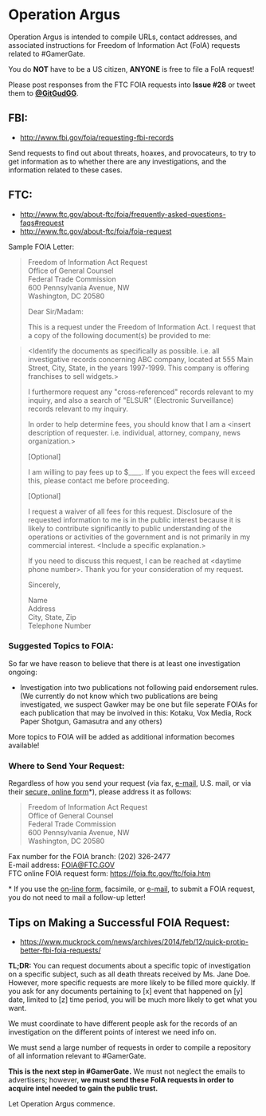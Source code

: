 # Operation Argus 

Operation Argus is intended to compile URLs, contact addresses, and associated instructions for Freedom of Information Act (FoIA) requests related to #GamerGate.

You do **NOT** have to be a US citizen, **ANYONE** is free to file a FoIA request!

Please post responses from the FTC FOIA requests into **Issue #28** or tweet them to **[@GitGudGG](https://twitter.com/GitGudGG)**.

## FBI:

* http://www.fbi.gov/foia/requesting-fbi-records

Send requests to find out about threats, hoaxes, and provocateurs, to try to get information as to whether there are any investigations, and the information related to these cases.

## FTC:

* http://www.ftc.gov/about-ftc/foia/frequently-asked-questions-faqs#request
* http://www.ftc.gov/about-ftc/foia/foia-request

Sample FOIA Letter:

> Freedom of Information Act Request  
> Office of General Counsel  
> Federal Trade Commission  
> 600 Pennsylvania Avenue, NW  
> Washington, DC 20580
> 
> Dear Sir/Madam:
> 
> This is a request under the Freedom of Information Act. I request that a copy of the following document(s) be provided to me:

> \<Identify the documents as specifically as possible. i.e. all investigative records concerning ABC company, located at 555 Main Street, City, State, in the years 1997-1999. This company is offering franchises to sell widgets.\>
>
> I furthermore request any "cross-referenced" records relevant to my inquiry, and also a search of "ELSUR" (Electronic Surveillance) records relevant to my inquiry.
>
> In order to help determine fees, you should know that I am a \<insert description of requester. i.e. individual, attorney, company, news organization.\>
>
> [Optional]
>
> I am willing to pay fees up to $____. If you expect the fees will exceed this, please contact me before proceeding.
>
> [Optional]
>
> I request a waiver of all fees for this request. Disclosure of the requested information to me is in the public interest because it is likely to contribute significantly to public understanding of the operations or activities of the government and is not primarily in my commercial interest. \<Include a specific explanation.\>
>
> If you need to discuss this request, I can be reached at \<daytime phone number\>. Thank you for your consideration of my request.
>
> Sincerely,
>
> Name  
> Address  
> City, State, Zip  
> Telephone Number

### Suggested Topics to FOIA:

So far we have reason to believe that there is at least one investigation ongoing:

- Investigation into two publications not following paid endorsement rules.  
(We currently do not know which two publications are being investigated, we suspect Gawker may be one but file seperate FOIAs for each publication that may be involved in this: Kotaku, Vox Media, Rock Paper Shotgun, Gamasutra and any others)

More topics to FOIA will be added as additional information becomes available!

### Where to Send Your Request:

Regardless of how you send your request (via fax, [e-mail](mailto:FOIA@FTC.GOV), U.S. mail, or via their [secure, online form](https://foia.ftc.gov/ftc/foia.htm)*), please address it as follows:

> Freedom of Information Act Request  
> Office of General Counsel  
> Federal Trade Commission  
> 600 Pennsylvania Avenue, NW  
> Washington, DC 20580  

Fax number for the FOIA branch: (202) 326-2477  
E-mail address: FOIA@FTC.GOV  
FTC online FOIA request form: https://foia.ftc.gov/ftc/foia.htm  

\* If you use the [on-line form](https://foia.ftc.gov/ftc/foia.htm), facsimile, or [e-mail](mailto:FOIA@FTC.GOV), to submit a FOIA request, you do not need to mail a follow-up letter!

## Tips on Making a Successful FOIA Request:

* https://www.muckrock.com/news/archives/2014/feb/12/quick-protip-better-fbi-foia-requests/

**TL;DR:** You can request documents about a specific topic of investigation on a specific subject, such as all death threats received by Ms. Jane Doe. However, more specific requests are more likely to be filled more quickly. If you ask for any documents pertaining to [x] event that happened on [y] date, limited to [z] time period, you will be much more likely to get what you want.

We must coordinate to have different people ask for the records of an investigation on the different points of interest we need info on.

We must send a large number of requests in order to compile a repository of all information relevant to #GamerGate.

**This is the next step in #GamerGate.** We must not neglect the emails to advertisers; however, **we must send these FoIA requests in order to acquire intel needed to gain the public trust.**

Let Operation Argus commence.
